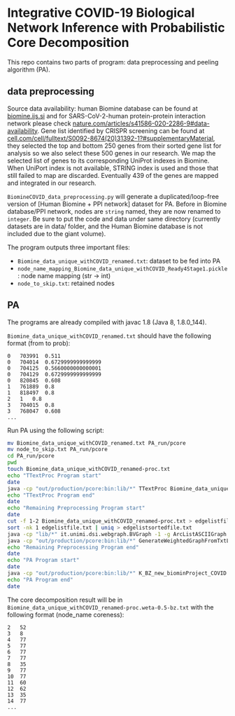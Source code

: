 # Integrative COVID-19 Biological Network Inference with Probabilistic Core Decomposition

This repo contains two parts of program: data preprocessing and peeling algorithm (PA).

## data preprocessing

Source data availability: human Biomine database can be found at [biomine.ijs.si](https://biomine.ijs.si/) and for SARS-CoV-2-human protein-protein interaction network please check [nature.com/articles/s41586-020-2286-9#data-availability](https://www.nature.com/articles/s41586-020-2286-9#data-availability). Gene list identified by CRISPR screening can be found at [cell.com/cell/fulltext/S0092-8674(20)31392-1?#supplementaryMaterial](https://www.cell.com/cell/fulltext/S0092-8674(20)31392-1?#supplementaryMaterial), they selected the top and bottom 250 genes from their sorted gene list for analysis so we also select these 500 genes in our research. We map the selected list of genes to its corresponding UniProt indexes in Biomine. When UniPort index is not available, STRING index is used and those that still failed to map are discarded. Eventually 439 of the genes are mapped and integrated in our research.

`BiomineCOVID_data_preprocessing.py` will generate a duplicated/loop-free version of [Human Biomine + PPI network] dataset for PA. Before in Biomine database/PPI network, nodes are `string` named, they are now renamed to `integer`. Be sure to put the code and data under same directory (currently datasets are in data/ folder, and the Human Biomine database is not included due to the giant volume).

The program outputs three important files:
- `Biomine_data_unique_withCOVID_renamed.txt`: dataset to be fed into PA
- `node_name_mapping_Biomine_data_unique_withCOVID_Ready4Stage1.pickle`: node name mapping (str -> int)
- `node_to_skip.txt`: retained nodes

## PA

The programs are already compiled with javac 1.8 (Java 8, 1.8.0_144).

`Biomine_data_unique_withCOVID_renamed.txt` should have the following format (from  to  prob):

```
0	703991	0.511
0	704014	0.6729999999999999
0	704125	0.5660000000000001
0	704129	0.6729999999999999
0	820845	0.608
1	761889	0.8
1	818497	0.8
2	1	0.8
3	704015	0.8
3	768047	0.608
...
```

Run PA using the following script:

```sh
mv Biomine_data_unique_withCOVID_renamed.txt PA_run/pcore
mv node_to_skip.txt PA_run/pcore
cd PA_run/pcore
pwd
touch Biomine_data_unique_withCOVID_renamed-proc.txt
echo "TTextProc Program start"
date
java -cp "out/production/pcore:bin:lib/*" TTextProc Biomine_data_unique_withCOVID_renamed.txt Biomine_data_unique_withCOVID_renamed-proc.txt
echo "TTextProc Program end"
date
echo "Remaining Preprocessing Program start"
date
cut -f 1-2 Biomine_data_unique_withCOVID_renamed-proc.txt > edgelistfile.txt
sort -nk 1 edgelistfile.txt | uniq > edgelistsortedfile.txt
java -cp "lib/*" it.unimi.dsi.webgraph.BVGraph -1 -g ArcListASCIIGraph dummy Biomine_data_unique_withCOVID_renamed-proc < edgelistsortedfile.txt
java -cp "out/production/pcore:bin:lib/*" GenerateWeightedGraphFromTxtLong Biomine_data_unique_withCOVID_renamed-proc Biomine_data_unique_withCOVID_renamed-proc.txt 17
echo "Remaining Preprocessing Program end"
date
echo "PA Program start"
date
java -cp "out/production/pcore:bin:lib/*" K_BZ_new_biominProject_COVID Biomine_data_unique_withCOVID_renamed-proc.w 0.5 1000 17 5 10 node_to_skip.txt
echo "PA Program end"
date
```

The core decomposition result will be in `Biomine_data_unique_withCOVID_renamed-proc.weta-0.5-bz.txt` with the following format (node_name  coreness):

```
2	52
3	8
4	77
5	77
6	77
7	77
8	35
9	77
10	77
11	60
12	62
13	35
14	77
...
```